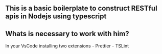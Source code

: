 ## This is a basic boilerplate to construct RESTful apis in Nodejs using typescript

## Whats is necessary to work with him?
  In your VsCode installing two extensions
    - Prettier
    - TSLint
 

